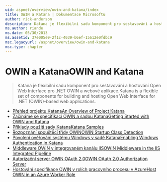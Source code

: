 ```yaml
---
uid: aspnet/overview/owin-and-katana/index
title: OWIN a Katana | Dokumentace Microsoftu
author: rick-anderson
description: Katana je flexibilní sadu komponent pro sestavování a hostování Open Web Interface pro .NET OWIN a webové aplikace.
ms.author: riande
ms.date: 05/30/2013
ms.assetid: 37e005e9-2f1c-4039-b6ef-15612e0fdbc9
msc.legacyurl: /aspnet/overview/owin-and-katana
msc.type: chapter
---
```

<a name="owin-and-katana"></a><span data-ttu-id="9fbc9-103">OWIN a Katana</span><span class="sxs-lookup"><span data-stu-id="9fbc9-103">OWIN and Katana</span></span>
====================
> <span data-ttu-id="9fbc9-104">Katana je flexibilní sadu komponent pro sestavování a hostování Open Web Interface pro .NET OWIN a webové aplikace.</span><span class="sxs-lookup"><span data-stu-id="9fbc9-104">Katana is a flexible set of components for building and hosting Open Web Interface for .NET (OWIN)-based web applications.</span></span>


- [<span data-ttu-id="9fbc9-105">Přehled projektu Katana</span><span class="sxs-lookup"><span data-stu-id="9fbc9-105">An Overview of Project Katana</span></span>](an-overview-of-project-katana.md)
- [<span data-ttu-id="9fbc9-106">Začínáme se specifikací OWIN a sadou Katana</span><span class="sxs-lookup"><span data-stu-id="9fbc9-106">Getting Started with OWIN and Katana</span></span>](getting-started-with-owin-and-katana.md)
- [<span data-ttu-id="9fbc9-107">Příklady použití sady Katana</span><span class="sxs-lookup"><span data-stu-id="9fbc9-107">Katana Samples</span></span>](katana-samples.md)
- [<span data-ttu-id="9fbc9-108">Rozpoznání spouštěcí třídy OWIN</span><span class="sxs-lookup"><span data-stu-id="9fbc9-108">OWIN Startup Class Detection</span></span>](owin-startup-class-detection.md)
- [<span data-ttu-id="9fbc9-109">Povolení ověřování systému Windows v sadě Katana</span><span class="sxs-lookup"><span data-stu-id="9fbc9-109">Enabling Windows Authentication in Katana</span></span>](enabling-windows-authentication-in-katana.md)
- [<span data-ttu-id="9fbc9-110">Middleware OWIN v integrovaném kanálu IIS</span><span class="sxs-lookup"><span data-stu-id="9fbc9-110">OWIN Middleware in the IIS Integrated Pipeline</span></span>](owin-middleware-in-the-iis-integrated-pipeline.md)
- [<span data-ttu-id="9fbc9-111">Autorizační server OWIN OAuth 2.0</span><span class="sxs-lookup"><span data-stu-id="9fbc9-111">OWIN OAuth 2.0 Authorization Server</span></span>](owin-oauth-20-authorization-server.md)
- [<span data-ttu-id="9fbc9-112">Hostování specifikace OWIN v rolích pracovního procesu v Azure</span><span class="sxs-lookup"><span data-stu-id="9fbc9-112">Host OWIN in an Azure Worker Role</span></span>](host-owin-in-an-azure-worker-role.md)
